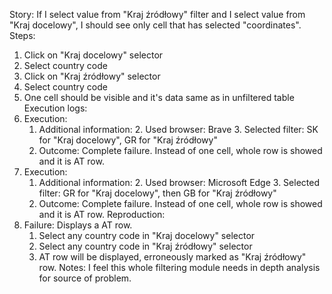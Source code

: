 Story:
If I select value from "Kraj źródłowy" filter and I select value from "Kraj docelowy", I should see only cell that has selected "coordinates".
Steps:
1. Click on "Kraj docelowy" selector
2. Select country code
3. Click on "Kraj źródłowy" selector
2. Select country code
4. One cell should be visible and it's data same as in unfiltered table
Execution logs:
1. Execution:
	1. Additional information:
		2. Used browser: Brave
		3. Selected filter: SK for "Kraj docelowy", GR for "Kraj źródłowy"
	2. Outcome: Complete failure. Instead of one cell, whole row is showed and it is AT row.
2. Execution:
	1. Additional information:
		2. Used browser: Microsoft Edge
		3. Selected filter: GR for "Kraj docelowy", then GB for "Kraj źródłowy"
	2. Outcome: Complete failure. Instead of one cell, whole row is showed and it is AT row.
Reproduction:
1.  Failure: Displays a AT row.
	1. Select any country code in "Kraj docelowy" selector
	2. Select any country code in "Kraj źródłowy" selector
	3. AT row will be displayed, erroneously marked as "Kraj źródłowy" row.
Notes:
I feel this whole filtering module needs in depth analysis for source of problem.
